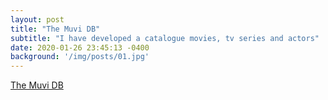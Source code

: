 ```yaml
---
layout: post
title: "The Muvi DB"
subtitle: "I have developed a catalogue movies, tv series and actors"
date: 2020-01-26 23:45:13 -0400
background: '/img/posts/01.jpg'
---
```


<a href="http://muvidb.eddumundia.com/public/">The Muvi DB</a>